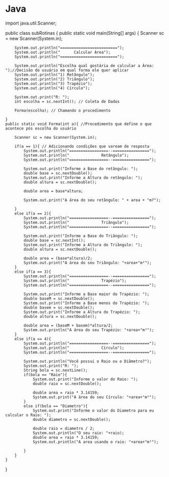 # Java
import java.util.Scanner;

public class subRotinas {
    public static void main(String[] args) {
        Scanner sc = new Scanner(System.in);

        System.out.println("=========================");
        System.out.println("      Calcular Área");
        System.out.println("=========================");

        System.out.println("Escolha qual gostária de calcular a Área: ");//Decisão do usuário em qual forma ele quer aplicar
        System.out.println("1) Retângulo");
        System.out.println("2) Triângulo");
        System.out.println("3) Trapézio");
        System.out.println("4) Círculo");

        System.out.print("R: ");
        int escolha = sc.nextInt(); // Coleta de Dados

        Forma(escolha); // Chamando o procedimento

    }
    public static void Forma(int a){ //Procedimento que define o que acontece pós escolha do usuário

        Scanner sc = new Scanner(System.in);

        if(a == 1){ // Adicionando condições que vaream de resposta
            System.out.println("=================--================");
            System.out.println("              Retângulo");
            System.out.println("=================--================");

            System.out.print("Informe a Base do retângulo: ");
            double base = sc.nextDouble();
            System.out.print("Informe a Altura do retângulo: ");
            double altura = sc.nextDouble();

            double area = base*altura;

            System.out.print("A área do seu retângulo: " + area + "m?");

        }
        else if(a == 2){
            System.out.println("=================--================");
            System.out.println("              Triângulo");
            System.out.println("=================--================");

            System.out.print("Informe a Base do Triângulo: ");
            double base = sc.nextInt();
            System.out.print("Informe a Altura do Triângulo: ");
            double altura = sc.nextDouble();

            double area = (base*altura)/2;
            System.out.print("A área do seu Triângulo: "+area+"m²");
        }
        else if(a == 3){
            System.out.println("=================--================");
            System.out.println("              Trapézio");
            System.out.println("=================--================");

            System.out.print("Informe a Base maior do Trapézio: ");
            double baseM = sc.nextDouble();
            System.out.print("Informe a Base menos do Trapézio: ");
            double basem = sc.nextDouble();
            System.out.print("Informe a Altura do Trapézio: ");
            double altura = sc.nextDouble();

            double area = (baseM + basem)*altura/2;
            System.out.println("A área do seu Trapézio: "+area+"m²");
        }
        else if(a == 4){
            System.out.println("=================--================");
            System.out.println("              Círculo");
            System.out.println("=================--================");

            System.out.println("Você possui o Raio ou o Diâmetro?");
            System.out.print("R: ");
            String bola = sc.nextLine();
            if(bola == "Raio"){
                System.out.print("Informe o valor do Raio: ");
                double raio = sc.nextDouble();

                double area = raio * 3.14159;
                System.out.print("A área do seu Círculo: "+area+"m²");
            }
            else if(bola == "Diametro"){
                System.out.print("Informe o valor do Diametro para eu calcular o Raio: ");
                double diametro = sc.nextDouble();

                double raio = diametro / 2;
                System.out.println("O seu raio: "+raio);
                double area = raio * 3.14159;
                System.out.println("A area usando o raio: "+area+"m²");

            }
        }
    }
}

